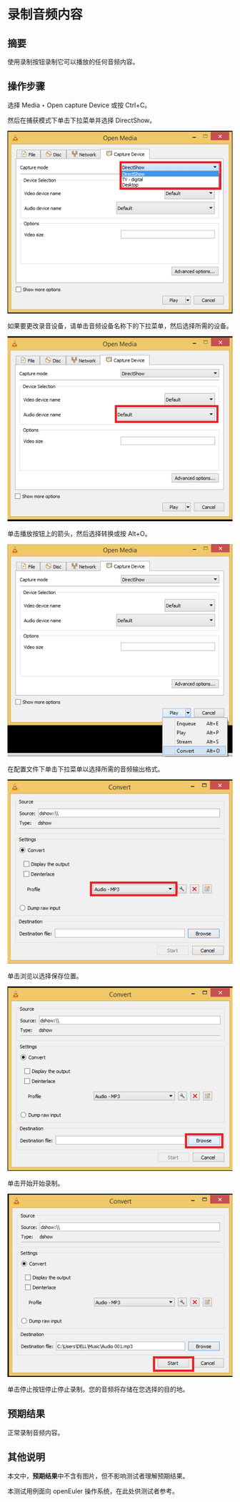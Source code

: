 # 录制音频内容

## 摘要

使用录制按钮录制它可以播放的任何音频内容。

## 操作步骤

选择 Media ‣ Open capture Device 或按 Ctrl+C。

然后在捕获模式下单击下拉菜单并选择 DirectShow。

![录制音频内容-1](./img/录制音频内容-1.png)

如果要更改录音设备，请单击音频设备名称下的下拉菜单，然后选择所需的设备。

![录制音频内容-2](./img/录制音频内容-2.png)

单击播放按钮上的箭头，然后选择转换或按 Alt+O。

![录制音频内容-3](./img/录制音频内容-3.png)

在配置文件下单击下拉菜单以选择所需的音频输出格式。

![录制音频内容-4](./img/录制音频内容-4.png)

单击浏览以选择保存位置。

![录制音频内容-5](./img/录制音频内容-5.png)

单击开始开始录制。

![录制音频内容-6](./img/录制音频内容-6.png)

单击停止按钮停止停止录制。您的音频将存储在您选择的目的地。

## 预期结果

正常录制音频内容。

## 其他说明

本文中，**预期结果**中不含有图片，但不影响测试者理解预期结果。

本测试用例面向 openEuler 操作系统，在此处供测试者参考。
